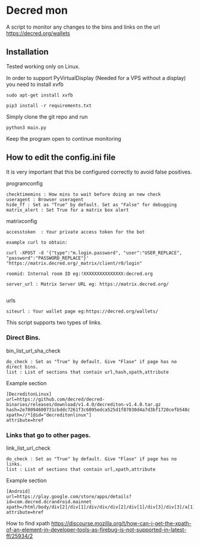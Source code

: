 # Decred mon

A script to monitor any changes to the bins and links on the url https://decred.org/wallets

## Installation 

Tested working only on Linux. 


In order to support PyVirtualDisplay (Needed for a VPS without a display) you need to install xvfb

```
sudo apt-get install xvfb
```

```
pip3 install -r requirements.txt
```

Simply clone the git repo and run

```
python3 main.py
```

Keep the program open to continue monitoring 

## How to edit the config.ini file


It is very important that this be configured correctly to avoid false positives. 

programconfig

```
checktimemins : How mins to wait before doing an new check
useragent : Browser useragent
hide_ff : Set as "True" by default. Set as "False" for debugging
matrix_alert : Set True for a matrix box alert
```


matrixconfig

```
accesstoken  : Your private access token for the bot

example curl to obtain:

curl -XPOST -d '{"type":"m.login.password", "user":"USER_REPLACE", "password":"PASSWORD_REPLACE"}' "https://matrix.decred.org/_matrix/client/r0/login"

roomid: Internal room ID eg:!XXXXXXXXXXXXXXX:decred.org

server_url : Matrix Server URL eg: https://matrix.decred.org/


```

urls

```
siteurl : Your wallet page eg:https://decred.org/wallets/
```

This script supports two types of links. 

### Direct Bins.

bin_list_url_sha_check

```
do_check : Set as "True" by default. Give "Flase" if page has no direct bins.
list : List of sections that contain url,hash,xpath,attribute

```

Example section

```
[DecreditonLinux]
url=https://github.com/decred/decred-binaries/releases/download/v1.4.0/decrediton-v1.4.0.tar.gz
hash=2e70094600731cbddc7261f3c6095edca525d1f87030d4a7d3bf1720cefb548c
xpath=//*[@id="decreditonlinux"]
attribute=href
```



### Links that go to other pages.


link_list_url_check

```
do_check : Set as "True" by default. Give "Flase" if page has no links.
list : List of sections that contain url,xpath,attribute

```


Example section

```
[Android]
url=https://play.google.com/store/apps/details?id=com.decred.dcrandroid.mainnet
xpath=/html/body/div[2]/div[1]/div/div/div[2]/div[1]/div[3]/div[3]/a[1]
attribute=href

```

How to find xpath https://discourse.mozilla.org/t/how-can-i-get-the-xpath-of-an-element-in-developer-tools-as-firebug-is-not-supported-in-latest-ff/25934/2